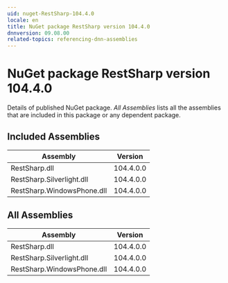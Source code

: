 ```yaml
---
uid: nuget-RestSharp-104.4.0
locale: en
title: NuGet package RestSharp version 104.4.0
dnnversion: 09.08.00
related-topics: referencing-dnn-assemblies
---
```


# NuGet package RestSharp version 104.4.0
Details of published NuGet package.
*All Assemblies* lists all the assemblies that are included in this package or any dependent package.

## Included Assemblies

|Assembly|Version|
|---|---|
|RestSharp.dll|104.4.0.0|
|RestSharp.Silverlight.dll|104.4.0.0|
|RestSharp.WindowsPhone.dll|104.4.0.0|

## All Assemblies

|Assembly|Version|
|---|---|
|RestSharp.dll|104.4.0.0|
|RestSharp.Silverlight.dll|104.4.0.0|
|RestSharp.WindowsPhone.dll|104.4.0.0|

